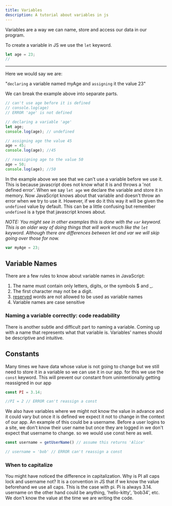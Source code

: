 ```yaml
---
title: Variables
description: A tutorial about variables in js
---
```

Variables are a way we can name, store and access our data in our program.  

To create a variable in JS we use the `let` keyword.

```javascript
let age = 23;
//
```
---

Here we would say we are:

"`declaring` a variable named myAge and `assigning` it the value 23"

We can break the example above into separate parts.

```javascript
// can't use age before it is defined
// console.log(age)
// ERROR 'age' is not defined

// declaring a variable 'age'
let age;
console.log(age); // undefined

// assigning age the value 45
age = 45;
console.log(age); //45

// reassigning age to the value 50
age = 50;
console.log(age); //50
```

In the example above we see that we can't use a variable before we use it. This is because javascript does not know what it is and throws a 'not defined error'. When we say `let age` we declare the variable and store it in memory. Now JavaScript knows about that variable and doesn't throw an error when we try to use it. However, if we do it this way it will be given the `undefined` value by default.  This can be a little confusing but remember `undefined` is a type that javascript knows about.

_NOTE: You might see in other examples this is done with the `var` keyword. This is an older way of doing things that will work much like the `let` keyword.  Although there are differences between let and var we will skip going over those for now._

```javascript
var myAge = 23;
```

## Variable Names

There are a few rules to know about variable names in JavaScript:

1. The name must contain only letters, digits, or the symbols $ and \_.
2. The first character may not be a digit.
3. [reserved](https://developer.mozilla.org/en-US/docs/Web/JavaScript/Reference/Lexical_grammar#Keywords) words are not allowed to be used as variable names
4. Variable names are case sensitive

### Naming a variable correctly: code readability

There is another subtle and difficult part to naming a variable. Coming up with a name that represents what that variable is. Variables' names should be descriptive and intuitive.

## Constants

Many times we have data whose value is not going to change but we still need to store it in a variable so we can use it in our app. for this we use the `const` keyword. This will prevent our constant from unintentionally getting reassigned in our app

```javascript
const PI = 3.14;

//PI = 2 // ERROR can't reassign a const
```

We also have variables where we might not know the value in advance and it could vary but once it is defined we expect it not to change in the context of our app.  An example of this could be a username.  Before a user logins to a site, we don't know their user name but once they are logged in we don't expect that username to change. so we would use const here as well.

```javascript
const username = getUserName() // assume this returns 'Alice'

// username = 'bob' // ERROR can't reassign a const
```

### When to capitalize

You might have noticed the difference in capitalization.  Why is PI all caps lock and username not?  It is a convention in JS that if we know the value beforehand we use all caps.  This is the case with pi.  Pi is always 3.14.  username on the other hand could be anything, 'hello-kitty', 'bob34', etc.  We don't know the value at the time we are writing the code.